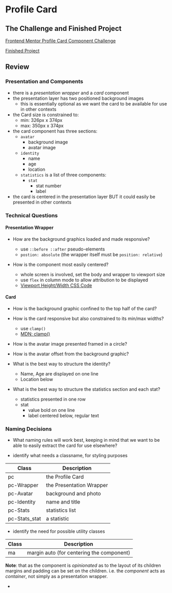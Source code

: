 # Profile Card

## The Challenge and Finished Project

[Frontend Mentor Profile Card Component Challenge](https://www.frontendmentor.io/challenges/profile-card-component-cfArpWshJ)

[Finished Project](https://janegca.github.io/fem-challenges/01-profile-card/index.html)

## Review

### Presentation and Components

- there is a _presentation wrapper_ and a _card_ component
- the presentation layer has two positioned background images
  - this is essentially optional as we want the card to be available for use in
    other contexts
- the Card size is constrained to:
  - min: 326px x 374px
  - max: 350px x 374px
- the card component has three sections:
  - `avatar`
    - background image
    - avatar image
  - `identity`
    - name
    - age
    - location
  - `statistics` is a list of three components:
    - `stat`
      - stat number
      - label
- the card is centered in the presentation layer BUT it could easily be
  presented in other contexts

### Technical Questions

#### Presentation Wrapper

- How are the background graphics loaded and made responsive?

  - use `::before ::after` pseudo-elements
  - `postion: absolute` (the wrapper itself must be `position: relative`)

- How is the component most easily centered?
  - whole screen is involved, set the body and wrapper to viewport size
  - use `flex` in column mode to allow attribution to be displayed
  - [Viewport Height/Width CSS Code](https://www.exeideas.com/2013/09/viewport-height-width-css-code.html)

#### Card

- How is the background graphic confined to the top half of the card?

- How is the card responsive but also constrained to its min/max widths?

  - use `clamp()`
  - [MDN: clamp()](<https://developer.mozilla.org/en-US/docs/Web/CSS/clamp()>)

- How is the avatar image presented framed in a circle?
- How is the avatar offset from the background graphic?
- What is the best way to structure the identity?
  - Name, Age are displayed on one line
  - Location below
- What is the best way to structure the statistics section and each stat?
  - statistics presented in one row
  - stat
    - value bold on one line
    - label centered below, regular text

### Naming Decisions

- What naming rules will work best, keeping in mind that we want to be able to
  easily extract the card for use elsewhere?

- identify what needs a classname, for styling purposes

| Class         | Description              |
| ------------- | ------------------------ |
| pc            | the Profile Card         |
| pc-Wrapper    | the Presentation Wrapper |
| pc-Avatar     | background and photo     |
| pc-Identity   | name and title           |
| pc-Stats      | statistics list          |
| pc-Stats_stat | a statistic              |

- identify the need for possible utility classes

| Class | Description                               |
| ----- | ----------------------------------------- |
| ma    | margin auto (for centering the component) |

**Note**: that as the component is _opinionated_ as to the layout of its
children margins and padding can be set on the children. i.e. the _component_
acts as _container_, not simply as a presentation wrapper.

-

